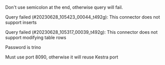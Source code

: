 Don't use semicolon at the end, otherwise query will fail.


Query failed (#20230628_105423_00044_t492g): This connector does not support inserts

Query failed (#20230628_105317_00039_t492g): This connector does not support modifying table rows

Password is trino

Must use port 8090, otherwise it will reuse Kestra port